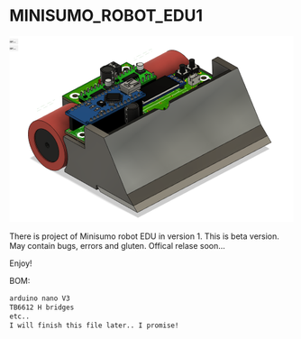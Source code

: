 # MINISUMO_ROBOT_EDU1


![Minisumo_EDU_1](/Minisumo_EDU_1/3D_project/EDU_1_BETA.png)


There is project of Minisumo robot EDU in version 1. 
This is beta version. May contain bugs, errors and gluten. Offical relase soon...

Enjoy!

BOM:

    arduino nano V3 
    TB6612 H bridges
    etc..
    I will finish this file later.. I promise!

